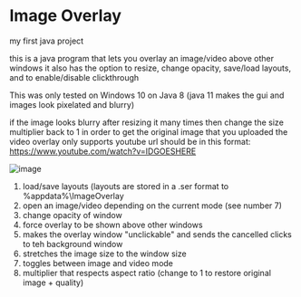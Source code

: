 # Image Overlay

my first java project

this is a java program that lets you overlay an image/video above other windows
it also has the option to resize, change opacity, save/load layouts, and to enable/disable clickthrough

This was only tested on Windows 10 on Java 8 (java 11 makes the gui and images look pixelated and blurry)


if the image looks blurry after resizing it many times then change the size multiplier back to 1 in order to get the original image that you uploaded 
the video overlay only supports youtube 
url should be in this format: https://www.youtube.com/watch?v=IDGOESHERE

![image](https://user-images.githubusercontent.com/45801973/135698289-1c093fa6-af6a-478f-8a90-a91491f98d8b.png)

1. load/save layouts (layouts are stored in a .ser format to %appdata%\ImageOverlay
2. open an image/video depending on the current mode (see number 7)
3. change opacity of window
4. force overlay to be shown above other windows
5. makes the overlay window "unclickable" and sends the cancelled clicks to teh background window
6. stretches the image size to the window size
7. toggles between image and video mode
8. multiplier that respects aspect ratio (change to 1 to restore original image + quality)
